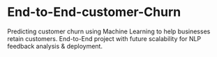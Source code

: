 # End-to-End-customer-Churn
Predicting customer churn using Machine Learning to help businesses retain customers. End-to-End project with future scalability for NLP feedback analysis &amp; deployment.
